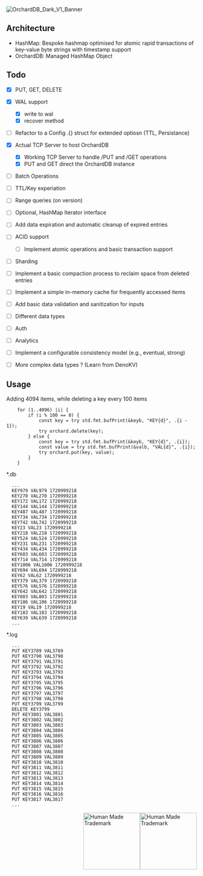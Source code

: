 ![OrchardDB_Dark_V1_Banner](https://github.com/user-attachments/assets/e8132d95-b148-4048-a662-0037e2fea008)

## Architecture

- HashMap: Bespoke hashmap optimised for atomic rapid transactions of key-value byte strings with timestamp support
- OrchardDB: Managed HashMap Object

## Todo

- [X] PUT, GET, DELETE
- [X] WAL support
  - [X] write to wal
  - [X] recover method
- [ ] Refactor to a Config .{} struct for extended optiosn (TTL, Persistance)
- [X] Actual TCP Server to host OrchardDB
  - [X] Working TCP Server to handle /PUT and /GET operations
  - [X] PUT and GET direct the OrchardDB instance
- [ ] Batch Operations
- [ ] TTL/Key experiation
- [ ] Range queries (on version)
- [ ] Optional, HashMap Iterator interface
- [ ] Add data expiration and automatic cleanup of expired entries
- [ ] ACID support
  - [ ] Implement atomic operations and basic transaction support
- [ ] Sharding
- [ ] Implement a basic compaction process to reclaim space from deleted entries
- [ ] Implement a simple in-memory cache for frequently accessed items
- [ ] Add basic data validation and sanitization for inputs
- [ ] Different data types
- [ ] Auth
- [ ] Analytics
- [ ] Implement a configurable consistency model (e.g., eventual, strong)
- [ ] More complex data types ? (Learn from DenoKV)


## Usage


Adding 4094 items, while deleting a key every 100 items
```
    for (1..4096) |i| {
        if (i % 100 == 0) {
            const key = try std.fmt.bufPrint(&keyb, "KEY{d}", .{i - 1});
            try orchard.delete(key);
        } else {
            const key = try std.fmt.bufPrint(&keyb, "KEY{d}", .{i});
            const value = try std.fmt.bufPrint(&valb, "VAL{d}", .{i});
            try orchard.put(key, value);
        }
    }

```

*.db
```
  ...
  KEY979 VAL979 1720999218
  KEY270 VAL270 1720999218
  KEY172 VAL172 1720999218
  KEY144 VAL144 1720999218
  KEY487 VAL487 1720999218
  KEY734 VAL734 1720999218
  KEY742 VAL742 1720999218
  KEY23 VAL23 1720999218
  KEY218 VAL218 1720999218
  KEY524 VAL524 1720999218
  KEY231 VAL231 1720999218
  KEY434 VAL434 1720999218
  KEY603 VAL603 1720999218
  KEY714 VAL714 1720999218
  KEY1006 VAL1006 1720999218
  KEY694 VAL694 1720999218
  KEY62 VAL62 1720999218
  KEY379 VAL379 1720999218
  KEY576 VAL576 1720999218
  KEY642 VAL642 1720999218
  KEY803 VAL803 1720999218
  KEY106 VAL106 1720999218
  KEY19 VAL19 1720999218
  KEY183 VAL183 1720999218
  KEY639 VAL639 1720999218
  ...
```

*.log
```
  ...
  PUT KEY3789 VAL3789
  PUT KEY3790 VAL3790
  PUT KEY3791 VAL3791
  PUT KEY3792 VAL3792
  PUT KEY3793 VAL3793
  PUT KEY3794 VAL3794
  PUT KEY3795 VAL3795
  PUT KEY3796 VAL3796
  PUT KEY3797 VAL3797
  PUT KEY3798 VAL3798
  PUT KEY3799 VAL3799
  DELETE KEY3799 
  PUT KEY3801 VAL3801
  PUT KEY3802 VAL3802
  PUT KEY3803 VAL3803
  PUT KEY3804 VAL3804
  PUT KEY3805 VAL3805
  PUT KEY3806 VAL3806
  PUT KEY3807 VAL3807
  PUT KEY3808 VAL3808
  PUT KEY3809 VAL3809
  PUT KEY3810 VAL3810
  PUT KEY3811 VAL3811
  PUT KEY3812 VAL3812
  PUT KEY3813 VAL3813
  PUT KEY3814 VAL3814
  PUT KEY3815 VAL3815
  PUT KEY3816 VAL3816
  PUT KEY3817 VAL3817
  ...
```


<img style="width:150px; float:right;" src="https://humanmademark.com/black-logo.png" alt="Human Made Trademark"></img>

<img style="width:150px; float:right;" src="https://humanmademark.com/white-logo.png" alt="Human Made Trademark"></img>
